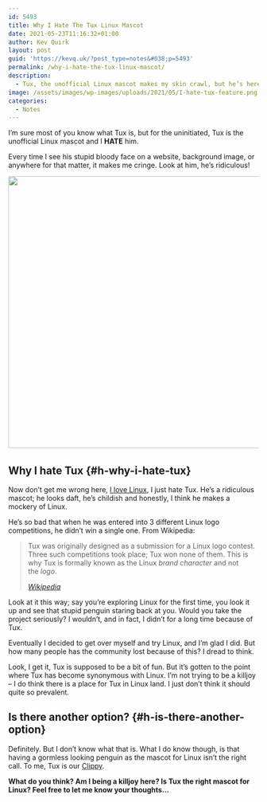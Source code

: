 ```yaml
---
id: 5493
title: Why I Hate The Tux Linux Mascot
date: 2021-05-23T11:16:32+01:00
author: Kev Quirk
layout: post
guid: 'https://kevq.uk/?post_type=notes&#038;p=5493'
permalink: /why-i-hate-the-tux-linux-mascot/
description:
  - Tux, the unofficial Linux mascot makes my skin crawl, but he’s here to stay. I hate him and here’s a little post as to why.
image: /assets/images/wp-images/uploads/2021/05/I-hate-tux-feature.png
categories:
  - Notes
---
```

<p class="medium">
  I’m sure most of you know what Tux is, but for the uninitiated, Tux is the unofficial Linux mascot and I <strong>HATE</strong> him.
</p>

Every time I see his stupid bloody face on a website, background image, or anywhere for that matter, it makes me cringe. Look at him, he’s ridiculous!

<img loading="lazy" width="728" height="546" src="/assets/images/wp-images/2021/05/13B9FD12-EC66-45F8-A2DD-F2B62B784335.jpeg" alt="" class="wp-image-5609" srcset="/assets/images/wp-images/2021/05/13B9FD12-EC66-45F8-A2DD-F2B62B784335.jpeg 728w, /assets/images/wp-images/2021/05/13B9FD12-EC66-45F8-A2DD-F2B62B784335-610x458.jpeg 610w" sizes="(max-width: 728px) 100vw, 728px" />  

## Why I hate Tux {#h-why-i-hate-tux}

Now don’t get me wrong here, [I love Linux](https://kevq.uk/why-i-use-linux/), I just hate Tux. He’s a ridiculous mascot; he looks daft, he’s childish and honestly, I think he makes a mockery of Linux.

He’s so bad that when he was entered into 3 different Linux logo competitions, he didn’t win a single one. From Wikipedia:

<blockquote class="wp-block-quote">
  <p>
    Tux was originally designed as a submission for a Linux&nbsp;logo&nbsp;contest. Three such competitions took place; Tux won none of them. This is why Tux is formally known as the Linux&nbsp;<em>brand character</em>&nbsp;and not the&nbsp;<em>logo</em>.
  </p>

  <cite><a href="https://en.wikipedia.org/wiki/Tux_%28mascot%29#Origins" target="_blank" rel="noreferrer noopener">Wikipedia</a></cite>
</blockquote>

Look at it this way; say you’re exploring Linux for the first time, you look it up and see that stupid penguin staring back at you. Would you take the project seriously? I wouldn’t, and in fact, I didn’t for a long time because of Tux.

Eventually I decided to get over myself and try Linux, and I’m glad I did. But how many people has the community lost because of this? I dread to think.

Look, I get it, Tux is supposed to be a bit of fun. But it’s gotten to the point where Tux has become synonymous with Linux. I’m not trying to be a killjoy &#8211; I do think there is a place for Tux in Linux land. I just don’t think it should quite so prevalent.

## Is there another option? {#h-is-there-another-option}

Definitely. But I don’t know what that is. What I do know though, is that having a gormless looking penguin as the mascot for Linux isn’t the right call. To me, Tux is our <a href="https://en.wikipedia.org/wiki/Office_Assistant" target="_blank" rel="noreferrer noopener">Clippy</a>.

**What do you think? Am I being a killjoy here? Is Tux the right mascot for Linux? Feel free to let me know your thoughts…**
